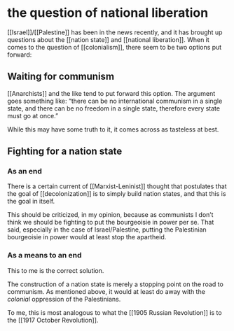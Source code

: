 # the question of national liberation

[[Israel]]/[[Palestine]] has been in the news recently, and it has brought up questions about the [[nation state]] and [[national liberation]]. When it comes to the question of [[colonialism]], there seem to be two options put forward:


<a id="org11c1387"></a>

## Waiting for communism

[[Anarchists]] and the like tend to put forward this option. The argument goes something like: &ldquo;there can be no international communism in a single state, and there can be no freedom in a single state, therefore every state must go at once.&rdquo;

While this may have some truth to it, it comes across as tasteless at best.


<a id="org325e889"></a>

## Fighting for a nation state


<a id="org461029a"></a>

### As an end

There is a certain current of [[Marxist-Leninist]] thought that postulates that the goal of [[decolonization]] is to simply build nation states, and that this is the goal in itself.

This should be criticized, in my opinion, because as communists I don&rsquo;t think we should be fighting to put the bourgeoisie in power per se. That said, especially in the case of Israel/Palestine, putting the Palestinian bourgeoisie in power would at least stop the apartheid.


<a id="orgf5af455"></a>

### As a means to an end

This to me is the correct solution.

The construction of a nation state is merely a stopping point on the road to communism. As mentioned above, it would at least do away with the _colonial_ oppression of the Palestinians.

To me, this is most analogous to what the [[1905 Russian Revolution]] is to the [[1917 October Revolution]].
